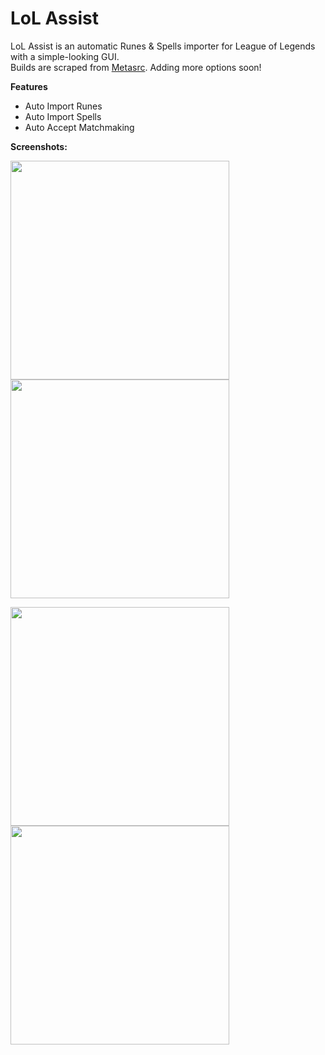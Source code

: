 # LoL Assist
LoL Assist is an automatic Runes & Spells importer for League of Legends with a simple-looking GUI.<br />
Builds are scraped from [Metasrc](http://metasrc.com). Adding more options soon!

**Features**
- Auto Import Runes
- Auto Import Spells
- Auto Accept Matchmaking

**Screenshots:**

<p align="left"> 
  <img src="https://imgur.com/bXIYzty.png" width="350"/>
  <img src="https://imgur.com/GUQsGdU.png" width="350"/>
</p>

<p align="left"> 
  <img src="https://imgur.com/VIvr00c.png" width="350"/>
  <img src="https://imgur.com/dObWukx.png" width="350"/>
</p>
